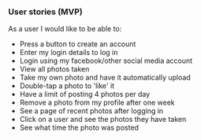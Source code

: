 ### User stories (MVP)

As a user I would like to be able to:

* Press a button to create an account
* Enter my login details to log in
* Login using my facebook/other social media account
* View all photos taken
* Take my own photo and have it automatically upload
* Double-tap a photo to 'like' it
* Have a limit of posting 4 photos per day
* Remove a photo from my profile after one week
* See a page of recent photos after logging in
* Click on a user and see the photos they have taken
* See what time the photo was posted

